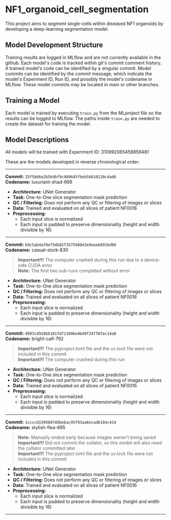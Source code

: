 # NF1_organoid_cell_segmentation

This project aims to segment single-cells within diseased NF1 organoids by developing a deep-learning segmentation model.

## Model Development Structure

Training results are logged in MLflow and are not currently available in the github.
Each model's code is tracked within git's commit comment history. A trained model's code can be identified by a singular commit. Model commits can be identified by the commit message, which indicate the model's Experiment ID, Run ID, and possibly the model's codename in MLflow. These model commits may be located in main or other branches.

## Training a Model

Each model is trained by executing `train.py` from the MLproject file so the results can be logged to MLflow. The paths inside `train.py` are needed to create the dataset for training the model.

## Model Descriptions
All models will be trained with Experiment ID: 310992065458859481

These are the models developed in reverse chronological order:

---

**Commit:** `25f5b66e2b56dbf9c489645f6eb56610120c4ad6` <br>
**Codename:** luxuriant-shad-666

- **Architecture:** UNet Generator
- **Task:** One-to-One slice segmentation mask prediction
- **QC / Filtering:** Does not perform any QC or filtering of images or slices
- **Data:** Trained and evaluated on all slices of patient NF0016
- **Preprocessing:**
  - Each input slice is normalized
  - Each input is padded to preserve dimensionality (height and width divisible by 16)

---

**Commit:** `b9c5ab4af0ef5db82f3575988d3e9eaeb891bd98` <br>
**Codename:** casual-stork-830

> **Important!!!** The computer crashed during this run due to a device-side CUDA error <br>
> **Note:** The first two sub-runs completed without error

- **Architecture:** UNet Generator
- **Task:** One-to-One slice segmentation mask prediction
- **QC / Filtering:** Does not perform any QC or filtering of images or slices
- **Data:** Trained and evaluated on all slices of patient NF0016
- **Preprocessing:**
  - Each input slice is normalized
  - Each input is padded to preserve dimensionality (height and width divisible by 16)

---

**Commit:** `d993cd928bb181fd723d9be4bd8f28ff87ec14a0` <br>
**Codename:** bright-calf-792

> **Important!!!** The pyproject.toml file and the uv.lock file were not included in this commit <br>
> **Important!!!** The computer crashed during this run

- **Architecture:** UNet Generator
- **Task:** One-to-One slice segmentation mask prediction
- **QC / Filtering:** Does not perform any QC or filtering of images or slices
- **Data:** Trained and evaluated on all slices of patient NF0016
- **Preprocessing:**
  - Each input slice is normalized
  - Each input is padded to preserve dimensionality (height and width divisible by 16)

---

**Commit:** `1ccccd1595607ddbebac95f93aa6ecad6184c414` <br>
**Codename:** stylish-flea-695

> **Note:** Manually ended early because images weren't being saved <br>
> **Important!!!** Did not commit the collator, so this model will also need the collator committed later <br>
> **Important!!!** The pyproject.toml file and the uv.lock file were not included in this commit

- **Architecture:** UNet Generator
- **Task:** One-to-One slice segmentation mask prediction
- **QC / Filtering:** Does not perform any QC or filtering of images or slices
- **Data:** Trained and evaluated on all slices of patient NF0016
- **Preprocessing:**
  - Each input slice is normalized
  - Each input is padded to preserve dimensionality (height and width divisible by 16)

---
